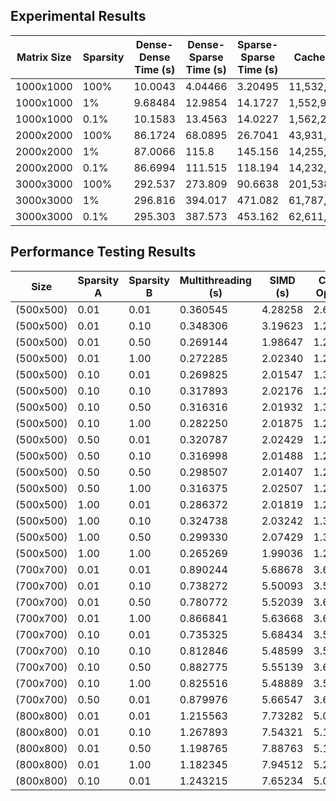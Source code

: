 ## Experimental Results

| Matrix Size | Sparsity | Dense-Dense Time (s) | Dense-Sparse Time (s) | Sparse-Sparse Time (s)   | Cache Misses    | Peak Memory (KB) |
|-------------|----------|-----------------------|------------------------|------------------------|-----------------|------------------|
| 1000x1000   | 100%     | 10.0043               | 4.04466                | 3.20495                | 11,532,401      | 46,592           |
| 1000x1000   | 1%       | 9.68484               | 12.9854                | 14.1727                | 1,552,916,367   | 46,620           |
| 1000x1000   | 0.1%     | 10.1583               | 13.4563                | 14.0227                | 1,562,207,629   | 46,620           |
| 2000x2000   | 100%     | 86.1724               | 68.0895                | 26.7041                | 43,931,868      | 163,892          |
| 2000x2000   | 1%       | 87.0066               | 115.8                  | 145.156                | 14,255,005,669  | 163,892          |
| 2000x2000   | 0.1%     | 86.6994               | 111.515                | 118.194                | 14,232,745,312  | 163,892          |
| 3000x3000   | 100%     | 292.537               | 273.809                | 90.6638                | 201,538,274     | 359,208          |
| 3000x3000   | 1%       | 296.816               | 394.017                | 471.082                | 61,787,202,958  | 359,224          |
| 3000x3000   | 0.1%     | 295.303               | 387.573                | 453.162                | 62,611,607,132  | 359,224          |


## Performance Testing Results

|     Size     | Sparsity A | Sparsity B | Multithreading (s)  |  SIMD (s)  | Cache Opt. (s) |
|--------------|------------|------------|---------------------|------------|-----------------|
| (500x500)    |    0.01    |    0.01    |        0.360545     |   4.28258  |      2.63382    |
| (500x500)    |    0.01    |    0.10    |        0.348306     |   3.19623  |      1.29654    |
| (500x500)    |    0.01    |    0.50    |        0.269144     |   1.98647  |      1.27942    |
| (500x500)    |    0.01    |    1.00    |        0.272285     |   2.02340  |      1.27603    |
| (500x500)    |    0.10    |    0.01    |        0.269825     |   2.01547  |      1.31233    |
| (500x500)    |    0.10    |    0.10    |        0.317893     |   2.02176  |      1.28699    |
| (500x500)    |    0.10    |    0.50    |        0.316316     |   2.01932  |      1.30240    |
| (500x500)    |    0.10    |    1.00    |        0.282250     |   2.01875  |      1.28796    |
| (500x500)    |    0.50    |    0.01    |        0.320787     |   2.02429  |      1.29595    |
| (500x500)    |    0.50    |    0.10    |        0.316998     |   2.01488  |      1.29176    |
| (500x500)    |    0.50    |    0.50    |        0.298507     |   2.01407  |      1.29089    |
| (500x500)    |    0.50    |    1.00    |        0.316375     |   2.02507  |      1.29636    |
| (500x500)    |    1.00    |    0.01    |        0.286372     |   2.01819  |      1.29277    |
| (500x500)    |    1.00    |    0.10    |        0.324738     |   2.03242  |      1.30803    |
| (500x500)    |    1.00    |    0.50    |        0.299330     |   2.07429  |      1.33742    |
| (500x500)    |    1.00    |    1.00    |        0.265269     |   1.99036  |      1.28952    |
| (700x700)    |    0.01    |    0.01    |        0.890244     |   5.68678  |      3.65034    |
| (700x700)    |    0.01    |    0.10    |        0.738272     |   5.50093  |      3.58538    |
| (700x700)    |    0.01    |    0.50    |        0.780772     |   5.52039  |      3.60749    |
| (700x700)    |    0.01    |    1.00    |        0.866841     |   5.63668  |      3.61859    |
| (700x700)    |    0.10    |    0.01    |        0.735325     |   5.68434  |      3.58090    |
| (700x700)    |    0.10    |    0.10    |        0.812846     |   5.48599  |      3.57938    |
| (700x700)    |    0.10    |    0.50    |        0.882775     |   5.55139  |      3.63020    |
| (700x700)    |    0.10    |    1.00    |        0.825516     |   5.48889  |      3.57580    |
| (700x700)    |    0.50    |    0.01    |        0.879976     |   5.66547  |      3.65641    |
| (800x800)    |    0.01    |    0.01    |        1.215563     |   7.73282  |      5.03254    |
| (800x800)    |    0.01    |    0.10    |        1.267893     |   7.54321  |      5.12189    |
| (800x800)    |    0.01    |    0.50    |        1.198765     |   7.88763  |      5.15642    |
| (800x800)    |    0.01    |    1.00    |        1.182345     |   7.94512  |      5.27689    |
| (800x800)    |    0.10    |    0.01    |        1.243215     |   7.65234  |      5.06254    |
